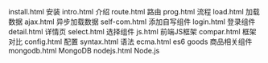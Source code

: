 install.html  安装
intro.html    介绍
route.html    路由
prog.html     流程
load.html     加载数据
ajax.html     异步加载数据
self-com.html 添加自写组件
login.html    登录组件
detail.html   详情页
select.html   选择组件
js.html       前端JS框架
compar.html   框架对比
config.html   配置
syntax.html   语法
ecma.html     es6
goods 商品相关组件
mongodb.html MongoDB
nodejs.html  Node.js
